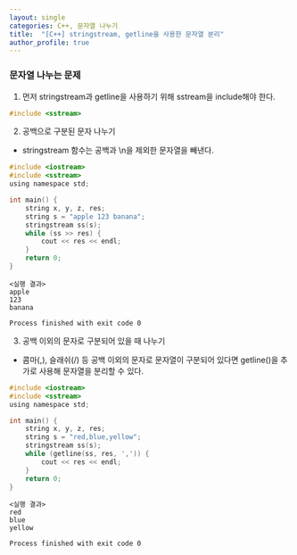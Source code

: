 ```yaml
---
layout: single
categories: C++, 문자열 나누기
title:  "[C++] stringstream, getline을 사용한 문자열 분리"
author_profile: true
---
```


### 문자열 나누는 문제
1. 먼저 stringstream과 getline을 사용하기 위해 sstream을 include해야 한다.

```c
#include <sstream>
```
2. 공백으로 구분된 문자 나누기
- stringstream 함수는 공백과 \n을 제외한 문자열을 빼낸다.
```c
#include <iostream>
#include <sstream>
using namespace std;

int main() {
    string x, y, z, res;
    string s = "apple 123 banana";
    stringstream ss(s);
    while (ss >> res) {
        cout << res << endl;
    }
    return 0;
}
```
```
<실행 결과>
apple
123
banana

Process finished with exit code 0
```

3. 공백 이외의 문자로 구분되어 있을 때 나누기
- 콤마(,), 슬래쉬(/) 등 공백 이외의 문자로 문자열이 구분되어 있다면 getline()을 추가로 사용해 문자열을 분리할 수 있다.

```c
#include <iostream>
#include <sstream>
using namespace std;

int main() {
    string x, y, z, res;
    string s = "red,blue,yellow";
    stringstream ss(s);
    while (getline(ss, res, ',')) {
        cout << res << endl;
    }
    return 0;
}
```
```
<실행 결과>
red
blue
yellow

Process finished with exit code 0
```
